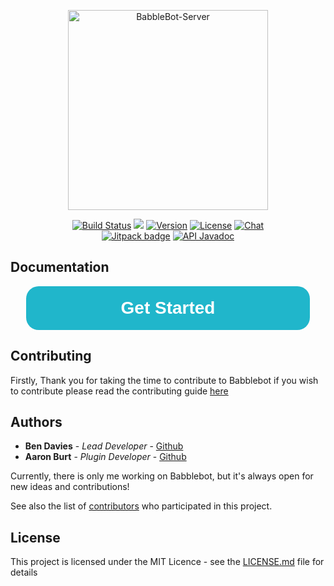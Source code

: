 <p align="center"><img src="https://avatars.githubusercontent.com/u/138989349" alt="BabbleBot-Server" width="320" height="320" /></p>  

<p align="center">  
 <a href="https://github.com/babblebot-server/server/actions"><img src="https://action-badges.now.sh/bendavies99/Babblebot-Server?action=build" alt="Build Status"></a>  
 <a href="https://app.codacy.com/gh/babblebot-server/server/dashboard?utm_source=gh&utm_medium=referral&utm_content=&utm_campaign=Badge_grade"><img src="https://app.codacy.com/project/badge/Grade/4a3e186e56b44261b6632944801b6987"/></a>
 <a href="https://github.com/babblebot-server/server/releases"><img src="https://img.shields.io/github/v/release/bendavies99/Babblebot-Server" alt="Version"></a>  
 <a href="https://github.com/babblebot-server/server/blob/master/LICENSE.md"><img src="https://img.shields.io/github/license/bendavies99/babblebot-server" alt="License"></a>  
 <a href="https://discord.gg/uUdX9pw"><img src="https://img.shields.io/discord/409004433750360090?color=7289da&label=Babblebot&logo=discord" alt="Chat"></a>  
 <br>  
 <a href="https://jitpack.io/#net.babblebot/server"><img src="https://jitpack.io/v/net.babblebot/server.svg" alt="Jitpack badge"></a>  
 <a href="https://javadoc.io/doc/net.babblebot/babblebot-server-api"><img src="https://javadoc.io/badge2/net.babblebot/babblebot-server-api/javadoc.svg?label=API%20Javadoc" alt="API Javadoc"></a>  
</p>  

## Documentation

<p align="center">
  <a style="display: block; height: 70px; width: 90%; background: #20B6CB; color: #ffffff; text-align: center; font-weight: bold; font-size: 200%; line-height: 70px; font-family: Arial; border-radius: 20px; text-decoration: none;" 
href="https://babblebot.net">Get Started</a>
</p>

## Contributing

Firstly, Thank you for taking the time to contribute to Babblebot if you wish to contribute please read the contributing
guide [here](https://github.com/babblebot-server/server/blob/master/CONTRIBUTING.md)

## Authors

* **Ben Davies** - *Lead Developer* - [Github](https://github.com/bendavies99)
* **Aaron Burt** - *Plugin Developer* - [Github](https://github.com/aaronburt)

Currently, there is only me working on Babblebot, but it's always open for new ideas and contributions!

See also the list of [contributors](https://github.com/babblebot-server/server/contributors) who participated in
this project.

## License

This project is licensed under the MIT Licence - see the [LICENSE.md](LICENSE.md) file for details
